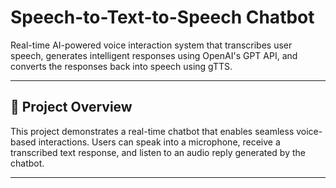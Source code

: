 # Speech-to-Text-to-Speech Chatbot

Real-time AI-powered voice interaction system that transcribes user speech, generates intelligent responses using OpenAI's GPT API, and converts the responses back into speech using gTTS.

---

## 🎯 **Project Overview**
This project demonstrates a real-time chatbot that enables seamless voice-based interactions. Users can speak into a microphone, receive a transcribed text response, and listen to an audio reply generated by the chatbot.

---
